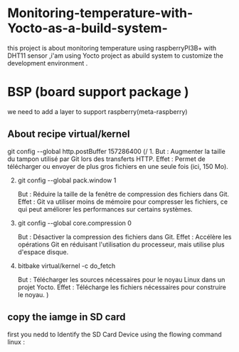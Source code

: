 # Monitoring-temperature-with-Yocto-as-a-build-system-
this project is about monitoring temperature  using raspberryPI3B+ with DHT11 sensor  ,i'am using Yocto project as abuild system to customize the development environment .
# BSP (board support package ) 
we need to add a layer to support raspberry(meta-raspberry)

## About recipe virtual/kernel



git config --global http.postBuffer 157286400
(/ 1.   But : Augmenter la taille du tampon utilisé par Git lors des transferts HTTP.
    Effet : Permet de télécharger ou envoyer de plus gros fichiers en une seule fois (ici, 150 Mo).

2. git config --global pack.window 1

    But : Réduire la taille de la fenêtre de compression des fichiers dans Git.
    Effet : Git va utiliser moins de mémoire pour compresser les fichiers, ce qui peut améliorer les performances sur certains systèmes.

3. git config --global core.compression 0

    But : Désactiver la compression des fichiers dans Git.
    Effet : Accélère les opérations Git en réduisant l'utilisation du processeur, mais utilise plus d'espace disque.

4. bitbake virtual/kernel -c do_fetch

    But : Télécharger les sources nécessaires pour le noyau Linux dans un projet Yocto.
    Effet : Télécharge les fichiers nécessaires pour construire le noyau.
)


## copy the iamge in SD card 

first you nedd to Identify the SD Card Device using the flowing command linux :

